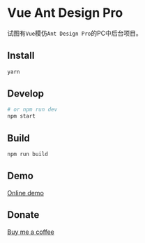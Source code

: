 # Vue Ant Design Pro
试图有`Vue`模仿`Ant Design Pro`的PC中后台项目。

## Install
```bash
yarn
```

## Develop
```bash
# or npm run dev
npm start
```

## Build
```bash
npm run build
```

## Demo
[Online demo](https://pro.vue.erguotou.me)

## Donate
[Buy me a coffee](github.com/erguotou520/donate)
